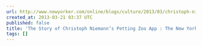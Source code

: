 ```yaml
---
url: http://www.newyorker.com/online/blogs/culture/2013/03/christoph-niemann-petting-zoo-app.html
created_at: 2013-03-21 03:37 UTC
published: false
title: 'The Story of Christoph Niemann’s Petting Zoo App : The New Yorker'
tags: []
---
```



